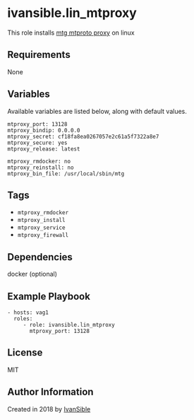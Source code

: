 # ivansible.lin_mtproxy

This role installs [mtg mtproto proxy](https://github.com/9seconds/mtg) on linux


## Requirements

None


## Variables

Available variables are listed below, along with default values.

    mtproxy_port: 13128
    mtproxy_bindip: 0.0.0.0
    mtproxy_secret: cf18fa8ea0267057e2c61a5f7322a8e7
    mtproxy_secure: yes
    mtproxy_release: latest

    mtproxy_rmdocker: no
    mtproxy_reinstall: no
    mtproxy_bin_file: /usr/local/sbin/mtg


## Tags

- `mtproxy_rmdocker`
- `mtproxy_install`
- `mtproxy_service`
- `mtproxy_firewall`


## Dependencies

docker (optional)


## Example Playbook

    - hosts: vag1
      roles:
         - role: ivansible.lin_mtproxy
           mtproxy_port: 13128


## License

MIT

## Author Information

Created in 2018 by [IvanSible](https://github.com/ivansible)
